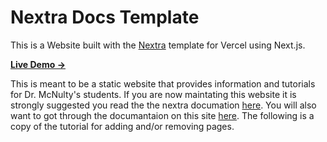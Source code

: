 # Nextra Docs Template 

This is a Website built with the [Nextra](https://nextra.site) template for Vercel using Next.js.

[**Live Demo →**](https://nextra-docs-template.vercel.app)

This is meant to be a static website that provides information and tutorials for Dr. McNulty's students. If you are now maintating this website it is strongly suggested you read the the nextra documation [here](https://nextra.site/docs). You will also want to got through the documantaion on this site [here](http://localhost:3000/MOLLER/MOLLER). The following is a copy of the tutorial for adding and/or removing pages.